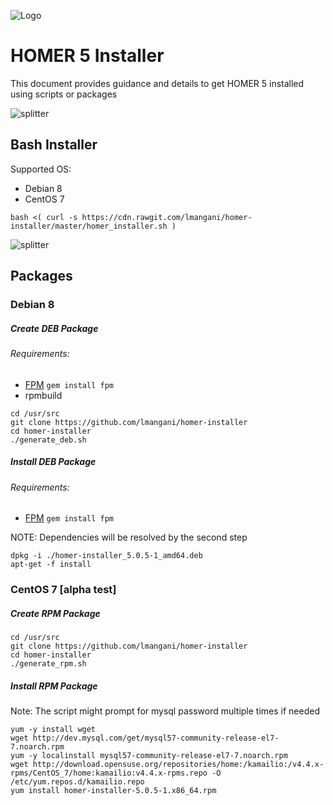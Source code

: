 ![Logo](http://sipcapture.org/data/images/sipcapture_header.png)

# __HOMER 5__  Installer
This document provides guidance and details to get HOMER 5 installed using scripts or packages

![splitter](http://i.imgur.com/lytn4zn.png)

## Bash Installer
Supported OS:
* Debian 8
* CentOS 7

```
bash <( curl -s https://cdn.rawgit.com/lmangani/homer-installer/master/homer_installer.sh )
```


![splitter](http://i.imgur.com/lytn4zn.png)

## Packages
### Debian 8 
##### Create DEB Package
###### Requirements:
* [FPM](https://github.com/jordansissel/fpm) ```gem install fpm```
* rpmbuild

```
cd /usr/src
git clone https://github.com/lmangani/homer-installer
cd homer-installer
./generate_deb.sh
```

##### Install DEB Package
###### Requirements:
* [FPM](https://github.com/jordansissel/fpm) ```gem install fpm```

NOTE: Dependencies will be resolved by the second step
```
dpkg -i ./homer-installer_5.0.5-1_amd64.deb
apt-get -f install
```

### CentOS 7 **[alpha test]**
##### Create RPM Package
```
cd /usr/src
git clone https://github.com/lmangani/homer-installer
cd homer-installer
./generate_rpm.sh
```
##### Install RPM Package
Note: The script might prompt for mysql password multiple times if needed
```
yum -y install wget
wget http://dev.mysql.com/get/mysql57-community-release-el7-7.noarch.rpm
yum -y localinstall mysql57-community-release-el7-7.noarch.rpm
wget http://download.opensuse.org/repositories/home:/kamailio:/v4.4.x-rpms/CentOS_7/home:kamailio:v4.4.x-rpms.repo -O /etc/yum.repos.d/kamailio.repo
yum install homer-installer-5.0.5-1.x86_64.rpm
```
